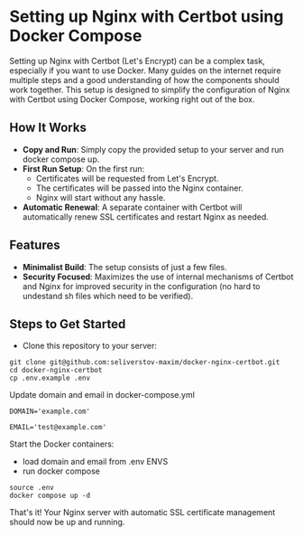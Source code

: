 # Setting up Nginx with Certbot using Docker Compose

Setting up Nginx with Certbot (Let's Encrypt) can be a complex task, especially if you want to use Docker. Many guides on the internet require multiple steps and a good understanding of how the components should work together. This setup is designed to simplify the configuration of Nginx with Certbot using Docker Compose, working right out of the box.

## How It Works

- **Copy and Run**: Simply copy the provided setup to your server and run docker compose up.
- **First Run Setup**: On the first run:
  - Certificates will be requested from Let's Encrypt.
  - The certificates will be passed into the Nginx container.
  - Nginx will start without any hassle.
- **Automatic Renewal**: A separate container with Certbot will automatically renew SSL certificates and restart Nginx as needed.

## Features

- **Minimalist Build**: The setup consists of just a few files.
- **Security Focused**: Maximizes the use of internal mechanisms of Certbot and Nginx for improved security in the configuration (no hard to undestand sh files which need to be verified).

## Steps to Get Started

- Clone this repository to your server: 

```
git clone git@github.com:seliverstov-maxim/docker-nginx-certbot.git
cd docker-nginx-certbot
cp .env.example .env
```

Update domain and email in docker-compose.yml
```
DOMAIN='example.com'
```

```
EMAIL='test@example.com'
```

Start the Docker containers: 

- load domain and email from .env ENVS 
- run docker compose


```
source .env
docker compose up -d

```

That's it! Your Nginx server with automatic SSL certificate management should now be up and running.
